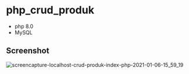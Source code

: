 # php_crud_produk
- php 8.0
- MySQL

## Screenshot
![screencapture-localhost-crud-produk-index-php-2021-01-06-15_59_19](https://user-images.githubusercontent.com/67889757/103750459-69018f80-5039-11eb-9035-7ab1d15cf21f.png)
